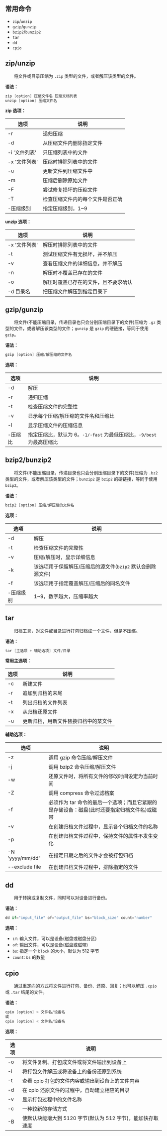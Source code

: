 ## 常用命令

+ `zip`/`unzip`
+ `gzip`/`gunzip`
+ `bzip2`/`bunzip2`
+ `tar`
+ `dd`
+ `cpio`

## zip/unzip

&emsp;&emsp;将文件或目录压缩为 `.zip` 类型的文件，或者解压该类型的文件。

**语法：**

```powershell
zip [option] 压缩文件名 压缩文档列表
unzip [option] 压缩文件名
```

**zip 选项：**

选项|说明
-|-
-r|递归压缩
-d|从压缩文件内删除指定文件
-i '文件列表'|只压缩列表中的文件
-x '文件列表'|压缩时排除列表中的文件
-u|更新文件到压缩文件中
-m|压缩后删除原始文件
-F|尝试修复损坏的压缩文件
-T|检查压缩文件内的每个文件是否正确
-压缩级别|指定压缩级别，1~9

**unzip 选项：**

选项|说明
-|-
-x '文件列表'|解压时排除列表中的文件
-t|测试压缩文件有无损坏，并不解压
-v|查看压缩文件的详细信息，并不解压
-n|解压时不覆盖已存在的文件
-o|解压时覆盖已存在的文件，且不要求确认
-d 目录名|把压缩文件解压到指定目录下


## gzip/gunzip

&emsp;&emsp;将文件(不能压缩目录，传递目录也只会分别压缩目录下的文件)压缩为 `.gz` 类型的文件，或者解压该类型的文件；`gunzip` 是 `gzip` 的硬链接，等同于使用 `gzip`。

**语法：**

```powershell
gzip [option] 压缩/解压缩的文件名
```

**选项：**

选项|说明
-|-
-d|解压
-r|递归压缩
-t|检查压缩文件的完整性
-v|显示每个压缩/解压缩的文件名和压缩比
-l|显示压缩文件的压缩信息
-压缩比|指定压缩比，默认为 6。`-1/-fast` 为最低压缩比，`-9/best` 为最高压缩比

## bzip2/bunzip2

&emsp;&emsp;将文件(不能压缩目录，传递目录也只会分别压缩目录下的文件)压缩为 `.bz2` 类型的文件，或者解压该类型的文件；`bunzip2` 是 `bzip2` 的硬链接，等同于使用 `bzip2`。

**语法：**

```powershell
bzip2 [option] 压缩/解压缩的文件名
```

**选项：**

选项|说明
-|-
-d|解压
-t|检查压缩文件的完整性
-v|压缩/解压时，显示详细信息
-k|该选项用于保留解压/压缩后的源文件(`bzip2` 默认会删除源文件)
-f|该选项用于指定覆盖解压/压缩后的同名文件
-压缩级别|1~9，数字越大，压缩率越大

## tar

&emsp;&emsp;归档工具，对文件或目录进行打包归档成一个文件，但是不压缩。

**语法：**

```powershell
tar [主选项 + 辅助选项] 文件/目录
```

**常用主选项：**

选项|说明
-|-
-c|新建文件
-r|追加到归档的末尾
-t|列出归档的文件列表
-x|从归档还原文件
-u|更新归档，用新文件替换归档中的某文件

**辅助选项：**

选项|说明
-|-
-z|调用 gzip 命令压缩/解压文件
-j|调用 bzip2 命令压缩/解压文件
-w|还原文件时，将所有文件的修改时间设定为当前时间
-Z|调用 compress 命令过滤档案
-f|必须作为 tar 命令的最后一个选项；而且它紧跟的是存储设备：磁盘(此时还要指定归档文件名)或磁带
-v|在创建归档文件过程中，显示各个归档文件的名称
-p|在创建归档文件过程中，保持文件的属性不发生变化
-N 'yyyy/mm/dd'|在指定日期之后的文件才会被打包归档
--exclude file|在创建归档文件过程中，排除指定的文件


## dd

&emsp;&emsp;用于转换或复制文件，同时可以对设备进行备份。

**语法：**

```powershell
dd if="input_file" of="output_file" bs="block_size" count="number"
```

**选项：**

+ `if`: 输入文件，可以是设备(磁盘或磁盘分区)
+ `of`: 输出文件，可以是设备(磁盘或磁带)
+ `bs`: 指定一个 `block` 的大小，默认为 512 字节
+ `count`: `bs` 的数量


## cpio

&emsp;&emsp;通过重定向的方式将文件进行打包、备份、还原、回复；也可以解压 `.cpio` 或 `.tar` 结尾的文件。

**语法：**

```powershell
cpio [option] > 文件名/设备名
或
cpio [option] < 文件名/设备名
```

**选项：**

选项|说明
-|-
-o|将文件复制、打包成文件或将文件输出到设备上
-i|将打包文件解压或将设备上的备份还原到系统
-t|查看 cpio 打包的文件内容或输出到设备上的文件内容
-d|在 cpio 还原文件的过程中，自动建立相应的目录
-v|显示打包过程中的文件名称
-c|一种较新的存储方式
-B|使默认块能增大到 5120 字节(默认为 512 字节)，能加快存取速度